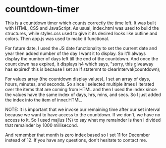 ﻿# countdown-timer
This is a countdown timer which counts correctly the time left.
It was built with HTML, CSS and JavaScript. As usual, index.html was used to build the structures, while styles.css used to give it its desired looks like outline and colors. Then app.js was used to make it functional.

For future date, I used the JS date functionality to set the current date and year then added number of the day I want it to display. So it'll always display the number of days left till the end of the countdown. And once the count down has expired, it displays h4 which says, "sorry, this giveaway has expired' this is because I set an If statemnt to clearInterval(countdown);

For values array (the countdown display values), I set an array of days, hours, minutes, and seconds. So since I selected multiple itmes I iterated over the items that are coming from HTML and then I used the index since the values have the same index of days, hrs, mins, and secs. So I just added the index into the item of inner.HTML. 

NOTE: It is important that we invoke our remaining time after our set interval because we want to have access to the countdown. If we don't, we have no access to it. So I used majlus (%) to say what my remainder is then I divided that remainder by 1000 millisecond.

And remember that month is zero index based so I set 11 for December instead of 12.
If you have any questions, don't hesitate to contact me.
